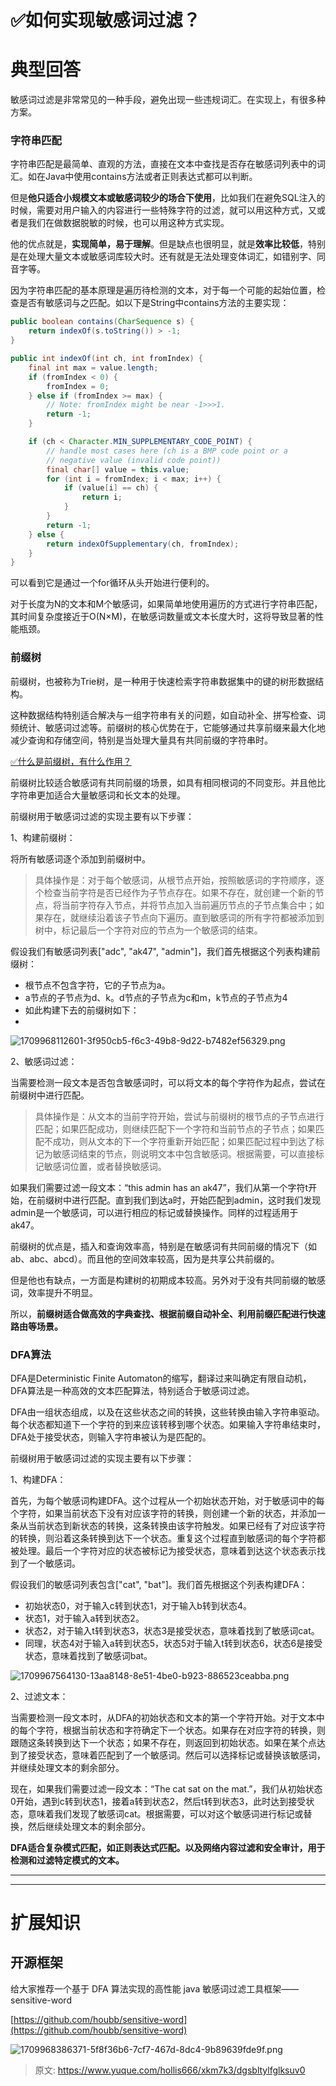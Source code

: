 # ✅如何实现敏感词过滤？

# 典型回答


敏感词过滤是非常常见的一种手段，避免出现一些违规词汇。在实现上，有很多种方案。



### 字符串匹配


字符串匹配是最简单、直观的方法，直接在文本中查找是否存在敏感词列表中的词汇。如在Java中使用contains方法或者正则表达式都可以判断。



但是**他只适合小规模文本或敏感词较少的场合下使用**，比如我们在避免SQL注入的时候，需要对用户输入的内容进行一些特殊字符的过滤，就可以用这种方式，又或者是我们在做数据脱敏的时候，也可以用这种方式实现。



他的优点就是，**实现简单，易于理解**。但是缺点也很明显，就是**效率比较低**，特别是在处理大量文本或敏感词库较大时。还有就是无法处理变体词汇，如错别字、同音字等。



因为字符串匹配的基本原理是遍历待检测的文本，对于每一个可能的起始位置，检查是否有敏感词与之匹配。如以下是String中contains方法的主要实现：

```java
public boolean contains(CharSequence s) {
    return indexOf(s.toString()) > -1;
}

public int indexOf(int ch, int fromIndex) {
    final int max = value.length;
    if (fromIndex < 0) {
        fromIndex = 0;
    } else if (fromIndex >= max) {
        // Note: fromIndex might be near -1>>>1.
        return -1;
    }

    if (ch < Character.MIN_SUPPLEMENTARY_CODE_POINT) {
        // handle most cases here (ch is a BMP code point or a
        // negative value (invalid code point))
        final char[] value = this.value;
        for (int i = fromIndex; i < max; i++) {
            if (value[i] == ch) {
                return i;
            }
        }
        return -1;
    } else {
        return indexOfSupplementary(ch, fromIndex);
    }
}

```



可以看到它是通过一个for循环从头开始进行便利的。



对于长度为N的文本和M个敏感词，如果简单地使用遍历的方式进行字符串匹配，其时间复杂度接近于O(N×M)，在敏感词数量或文本长度大时，这将导致显著的性能瓶颈。





### 前缀树


前缀树，也被称为Trie树，是一种用于快速检索字符串数据集中的键的树形数据结构。



这种数据结构特别适合解决与一组字符串有关的问题，如自动补全、拼写检查、词频统计、敏感词过滤等。前缀树的核心优势在于，它能够通过共享前缀来最大化地减少查询和存储空间，特别是当处理大量具有共同前缀的字符串时。



[✅什么是前缀树，有什么作用？](https://www.yuque.com/hollis666/xkm7k3/waqku6qab64aow90)



前缀树比较适合敏感词有共同前缀的场景，如具有相同根词的不同变形。并且他比字符串更加适合大量敏感词和长文本的处理。



前缀树用于敏感词过滤的实现主要有以下步骤：



1、构建前缀树：



将所有敏感词逐个添加到前缀树中。



> 具体操作是：对于每个敏感词，从根节点开始，按照敏感词的字符顺序，逐个检查当前字符是否已经作为子节点存在。如果不存在，就创建一个新的节点，将当前字符存入节点，并将节点加入当前遍历节点的子节点集合中；如果存在，就继续沿着该子节点向下遍历。直到敏感词的所有字符都被添加到树中，标记最后一个字符对应的节点为一个敏感词的结束。
>



假设我们有敏感词列表["adc", "ak47", "admin"]，我们首先根据这个列表构建前缀树：

+ 根节点不包含字符，它的子节点为a。
+ a节点的子节点为d、k。d节点的子节点为c和m，k节点的子节点为4
+ 如此构建下去的前缀树如下：
+ 

![1709968112601-3f950cb5-f6c3-49b8-9d22-b7482ef56329.png](./img/djjl3Y7AsXvMwilS/1709968112601-3f950cb5-f6c3-49b8-9d22-b7482ef56329-047825.png)



2、敏感词过滤：



当需要检测一段文本是否包含敏感词时，可以将文本的每个字符作为起点，尝试在前缀树中进行匹配。



> 具体操作是：从文本的当前字符开始，尝试与前缀树的根节点的子节点进行匹配；如果匹配成功，则继续匹配下一个字符和当前节点的子节点；如果匹配不成功，则从文本的下一个字符重新开始匹配；如果匹配过程中到达了标记为敏感词结束的节点，则说明文本中包含敏感词。根据需要，可以直接标记敏感词位置，或者替换敏感词。
>



如果我们需要过滤一段文本：“this admin has an ak47”，我们从第一个字符t开始，在前缀树中进行匹配。直到我们到达a时，开始匹配到admin，这时我们发现admin是一个敏感词，可以进行相应的标记或替换操作。同样的过程适用于ak47。



前缀树的优点是，插入和查询效率高，特别是在敏感词有共同前缀的情况下（如ab、abc、abcd）。而且他的空间效率较高，因为是共享公共前缀的。

<font style="color:rgb(13, 13, 13);"></font>

但是他也有缺点，一方面是构建树的初期成本较高。另外对于没有共同前缀的敏感词，效率提升不明显。



所以，**前缀树适合做高效的字典查找、根据前缀自动补全、利用前缀匹配进行快速路由等场景。**



### DFA算法


DFA是Deterministic Finite Automaton的缩写，翻译过来叫确定有限自动机，DFA算法是一种高效的文本匹配算法，特别适合于敏感词过滤。



DFA由一组状态组成，以及在这些状态之间的转换，这些转换由输入字符串驱动。每个状态都知道下一个字符的到来应该转移到哪个状态。如果输入字符串结束时，DFA处于接受状态，则输入字符串被认为是匹配的。



前缀树用于敏感词过滤的实现主要有以下步骤：



1、构建DFA：

  
首先，为每个敏感词构建DFA。这个过程从一个初始状态开始，对于敏感词中的每个字符，如果当前状态下没有对应该字符的转换，则创建一个新的状态，并添加一条从当前状态到新状态的转换，这条转换由该字符触发。如果已经有了对应该字符的转换，则沿着这条转换到达下一个状态。重复这个过程直到敏感词的每个字符都被处理。最后一个字符对应的状态被标记为接受状态，意味着到达这个状态表示找到了一个敏感词。



假设我们的敏感词列表包含["cat", "bat"]。我们首先根据这个列表构建DFA：

+ 初始状态0，对于输入c转到状态1，对于输入b转到状态4。
+ 状态1，对于输入a转到状态2。
+ 状态2，对于输入t转到状态3，状态3是接受状态，意味着找到了敏感词cat。
+ 同理，状态4对于输入a转到状态5，状态5对于输入t转到状态6，状态6是接受状态，意味着找到了敏感词bat。



![1709967564130-13aa8148-8e51-4be0-b923-886523ceabba.png](./img/djjl3Y7AsXvMwilS/1709967564130-13aa8148-8e51-4be0-b923-886523ceabba-649287.png)



2、过滤文本：



当需要检测一段文本时，从DFA的初始状态和文本的第一个字符开始。对于文本中的每个字符，根据当前状态和字符确定下一个状态。如果存在对应字符的转换，则跟随这条转换到达下一个状态；如果不存在，则返回到初始状态。如果在某个点达到了接受状态，意味着匹配到了一个敏感词。然后可以选择标记或替换该敏感词，并继续处理文本的剩余部分。



现在，如果我们需要过滤一段文本：“The cat sat on the mat.”，我们从初始状态0开始，遇到c转到状态1，接着a转到状态2，然后t转到状态3，此时达到接受状态，意味着我们发现了敏感词cat。根据需要，可以对这个敏感词进行标记或替换，然后继续处理文本的剩余部分。



**DFA适合复杂模式匹配，如正则表达式匹配。以及网络内容过滤和安全审计，用于检测和过滤特定模式的文本。**

****

****

# 扩展知识


## 开源框架


给大家推荐一个基于 DFA 算法实现的高性能 java 敏感词过滤工具框架——sensitive-word  
 

<font style="color:rgb(31, 35, 40);"></font>

[https://github.com/houbb/sensitive-word](https://github.com/houbb/sensitive-word)



![1709968386371-5f8f36b6-7cf7-467d-8dc4-9b89639fde9f.png](./img/djjl3Y7AsXvMwilS/1709968386371-5f8f36b6-7cf7-467d-8dc4-9b89639fde9f-349377.png)



> 原文: <https://www.yuque.com/hollis666/xkm7k3/dgsbltylfglksuv0>